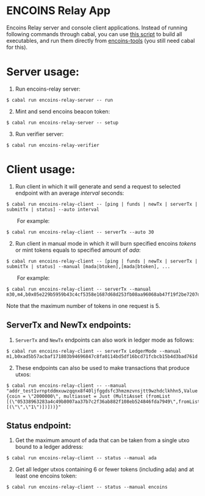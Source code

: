 # ENCOINS Relay App

Encoins Relay server and console client applications. Instead of running following commands through cabal, you can use [this script](https://github.com/encryptedcoins/encoins-relay/blob/main/build.sh) to build all executables, and run them directly from [encoins-tools](https://github.com/encryptedcoins/encoins-tools) (you still need cabal for this).

# Server usage:

1. Run encoins-relay server:</br>
```console
$ cabal run encoins-relay-server -- run
```

2. Mint and send encoins beacon token:</br>
```console
$ cabal run encoins-relay-server -- setup
```

3. Run verifier server:</br>
```console
$ cabal run encoins-relay-verifier
```

# Client usage:

1. Run client in which it will generate and send a request to selected endpoint with an average *interval* seconds:</br>
```console
$ cabal run encoins-relay-client -- [ping | funds | newTx | serverTx | submitTx | status] --auto interval
```
&emsp;&emsp;For example:
```console
$ cabal run encoins-relay-client -- serverTx --auto 30
```

2. Run client in manual mode in which it will burn specified encoins *tokens* or mint tokens equals to specified amount of *ada*:</br>
```console
$ cabal run encoins-relay-client -- [ping | funds | newTx | serverTx | submitTx | status] --manual [mada|btoken],[mada|btoken], ...
```
&emsp;&emsp;For example:
```console
$ cabal run encoins-relay-client -- serverTx --manual m30,m4,b0x05e229b5959b43c4cf5358e1687d68d253fb08aa96068ab47f19f2be7207d9ec
```
Note that the maximum number of tokens in one request is 5.

## ServerTx and NewTx endpoints:

1. `ServerTx` and `NewTx` endpoints can also work in ledger mode as follows:
```console
$ cabal run encoins-relay-client -- serverTx LedgerMode --manual m1,b0xad5b57acbaf171803b94696847c8fa0114bd5df16bcd71fcbcb15b4d3bad761d
```

2.  These endpoints can also be used to make transactions that produce utxos:
```console
$ cabal run encoins-relay-client -- --manual "addr_test1vrnptddmxuwzqqnx8f40ljfggdsfc3hmzmzvnsjtt9wzhdclkhhn5,Value {coin = \"2000000\", multiasset = Just (MultiAsset (fromList [(\"05338963283a4c49b8007aa37b7c2f36ab882f108eb524846fda7949\",fromList [(\"\",\"1\")])]))}"
```

## Status endpoint:

1. Get the maximum amount of ada that can be taken from a single utxo bound to a ledger address:
```console
$ cabal run encoins-relay-client -- status --manual ada
```

2. Get all ledger utxos containing 6 or fewer tokens (including ada) and at least one encoins token:
```console
$ cabal run encoins-relay-client -- status --manual encoins
```